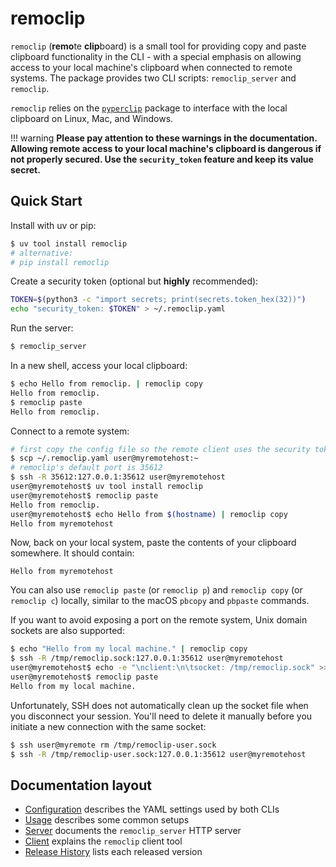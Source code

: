 # remoclip

`remoclip` (**remo**te **clip**board) is a small tool for providing copy and paste clipboard functionality in the CLI - with a special emphasis on allowing access to your local machine's clipboard when connected to remote systems. The package provides two CLI scripts: `remoclip_server` and `remoclip`.

`remoclip` relies on the [`pyperclip`](https://github.com/asweigart/pyperclip) package to interface with the local clipboard on Linux, Mac, and Windows.

!!! warning
    **Please pay attention to these warnings in the documentation. Allowing remote access to your local machine's clipboard is dangerous if not properly secured. Use the `security_token` feature and keep its value secret.**


## Quick Start

Install with uv or pip:
```sh
$ uv tool install remoclip
# alternative:
# pip install remoclip
```

Create a security token (optional but **highly** recommended):
```sh
TOKEN=$(python3 -c "import secrets; print(secrets.token_hex(32))")
echo "security_token: $TOKEN" > ~/.remoclip.yaml 
```

Run the server:
```sh
$ remoclip_server
```

In a new shell, access your local clipboard:
```sh
$ echo Hello from remoclip. | remoclip copy
Hello from remoclip.
$ remoclip paste
Hello from remoclip.
```

Connect to a remote system:
```sh
# first copy the config file so the remote client uses the security token
$ scp ~/.remoclip.yaml user@myremotehost:~
# remoclip's default port is 35612
$ ssh -R 35612:127.0.0.1:35612 user@myremotehost
user@myremotehost$ uv tool install remoclip
user@myremotehost$ remoclip paste
Hello from remoclip.
user@myremotehost$ echo Hello from $(hostname) | remoclip copy
Hello from myremotehost
```
   
Now, back on your local system, paste the contents of your clipboard somewhere. It should contain:
```text
Hello from myremotehost
```

You can also use `remoclip paste` (or `remoclip p`) and `remoclip copy` (or `remoclip c`) locally, similar to the macOS `pbcopy` and `pbpaste` commands.

If you want to avoid exposing a port on the remote system, Unix domain sockets are also supported:

```sh
$ echo "Hello from my local machine." | remoclip copy
$ ssh -R /tmp/remoclip.sock:127.0.0.1:35612 user@myremotehost
user@myremotehost$ echo -e "\nclient:\n\tsocket: /tmp/remoclip.sock" >> ~/.remoclip.yaml
user@myremotehost$ remoclip paste
Hello from my local machine.
```

Unfortunately, SSH does not automatically clean up the socket file when you disconnect your session. You'll need to delete it manually before you initiate a new connection with the same socket:

```sh
$ ssh user@myremote rm /tmp/remoclip-user.sock
$ ssh -R /tmp/remoclip-user.sock:127.0.0.1:35612 user@myremotehost
```

## Documentation layout

- [Configuration](configuration.md) describes the YAML settings used by both CLIs
- [Usage](usage.md) describes some common setups 
- [Server](server.md) documents the `remoclip_server` HTTP server
- [Client](client.md) explains the `remoclip` client tool
- [Release History](releases.md) lists each released version
